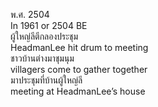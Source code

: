 พ.ศ. 2504  
In 1961 or 2504 BE   
ผู้ใหญ่ลีตีกลองประชุม  
HeadmanLee hit drum to meeting  
ชาวบ้านต่างมาชุมนุม  
villagers come to gather together  
มาประชุมที่บ้านผู้ใหญ่ลี  
meeting at HeadmanLee’s house

